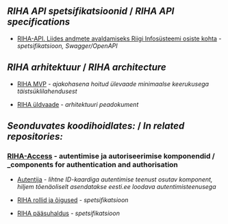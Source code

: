 ## _RIHA API spetsifikatsioonid_ / _RIHA API specifications_

- [RIHA-API. Liides andmete avaldamiseks Riigi Infosüsteemi osiste kohta](https://github.com/e-gov/RIHA-API/blob/master/RIHA-API.yaml) - _spetsifikatsioon, Swagger/OpenAPI_

## _RIHA arhitektuur_ / _RIHA architecture_

- [RIHA MVP](https://e-gov.github.io/RIHA-API/MVP) - _ajakohasena hoitud ülevaade minimaalse keerukusega täistsüklilahendusest_

- [RIHA üldvaade](docs/YLDVAADE.md) - _arhitektuuri peadokument_

## _Seonduvates koodihoidlates:_ / _In related repositories:_

### [RIHA-Access](https://github.com/e-gov/RIHA-Access) - autentimise ja autoriseerimise komponendid / _components for authentication and authorisation

- [Autentija](https://github.com/e-gov/RIHA-Access/blob/master/Autentija.md) - _lihtne ID-kaardiga autentimise teenust osutav komponent, hiljem tõenäoliselt asendatakse eesti.ee loodava autentimisteenusega_

- [RIHA rollid ja õigused](docs/Roles.md) - _spetsifikatsioon_

- [RIHA pääsuhaldus](docs/Specification.md) - _spetsifikatsioon_


 

